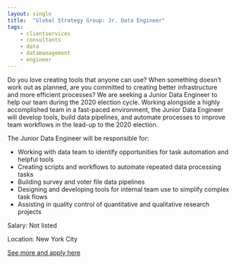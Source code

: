```yaml
---
layout: single
title:  "Global Strategy Group: Jr. Data Engineer"
tags: 
    - clientservices
    - consultants
    - data
    - datamanagement
    - engineer
---
```


Do you love creating tools that anyone can use? When something doesn’t work out as planned, are you committed to creating better infrastructure and more efficient processes? We are seeking a Junior Data Engineer to help our team during the 2020 election cycle. Working alongside a highly accomplished team in a fast-paced environment, the Junior Data Engineer will develop tools, build data pipelines, and automate processes to improve team workflows in the lead-up to the 2020 election.


The Junior Data Engineer will be responsible for:
* Working with data team to identify opportunities for task automation and helpful tools
* Creating scripts and workflows to automate repeated data processing tasks
* Building survey and voter file data pipelines
* Designing and developing tools for internal team use to simplify complex task flows
* Assisting in quality control of quantitative and qualitative research projects



Salary: Not listed

Location: New York City


[See more and apply here](https://jobs.lever.co/globalstrategygroup/f24a5fa9-f8fb-47d5-acd2-9eac483ac07f?lever-origin=applied&lever-source%5B%5D=Progressive%20Data%20Jobs)
